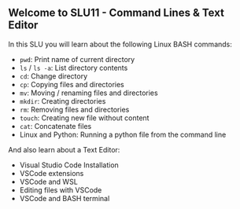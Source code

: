 ## Welcome to SLU11 - Command Lines & Text Editor

In this SLU you will learn about the following Linux BASH commands:

- `pwd`: Print name of current directory
- `ls` / `ls -a`: List directory contents
- `cd`: Change directory
- `cp`: Copying files and directories
- `mv`: Moving / renaming files and directories
- `mkdir`: Creating directories
- `rm`: Removing files and directories
- `touch`: Creating new file without content
- `cat`: Concatenate files
- Linux and Python: Running a python file from the command line

And also learn about a Text Editor:
- Visual Studio Code Installation
- VSCode extensions
- VSCode and WSL
- Editing files with VSCode
- VSCode and BASH terminal